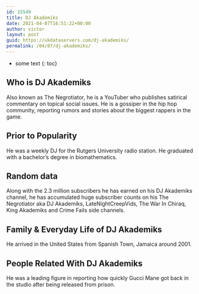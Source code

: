 ```yaml
---
id: 15549
title: DJ Akademiks
date: 2021-04-07T16:51:22+00:00
author: victor
layout: post
guid: https://ukdataservers.com/dj-akademiks/
permalink: /04/07/dj-akademiks/
---
```


* some text
{: toc}


## Who is DJ Akademiks



Also known as The Negrotiator, he is a YouTuber who publishes satirical commentary on topical social issues. He is a gossiper in the hip hop community, reporting rumors and stories about the biggest rappers in the game.

                
                
                
## Prior to Popularity



He was a weekly DJ for the Rutgers University radio station. He graduated with a bachelor&#8217;s degree in biomathematics.

                
                
                
## Random data



Along with the 2.3 million subscribers he has earned on his DJ Akademiks channel, he has accumulated huge subscriber counts on his The Negrotiator aka DJ Akademiks, LateNightCreepVids, The War In Chiraq, King Akademiks and Crime Fails side channels.

                
                
                
## Family & Everyday Life of DJ Akademiks



He arrived in the United States from Spanish Town, Jamaica around 2001.

                
                
                
## People Related With DJ Akademiks



He was a leading figure in reporting how quickly Gucci Mane got back in the studio after being released from prison.

                
              
            
          
          
          